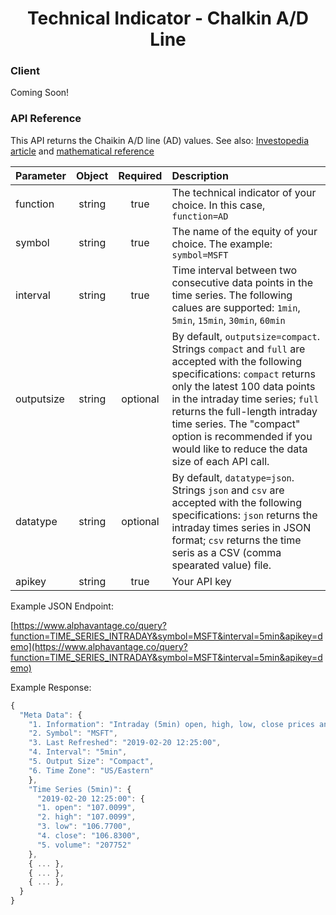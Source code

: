 <center>
  <h1>Technical Indicator - Chalkin A/D Line</h1>
</center>

<!-- tabs:start -->

### **Client**

Coming Soon!

### **API Reference**

This API returns the Chaikin A/D line (AD) values. See also: [Investopedia article](https://www.investopedia.com/articles/active-trading/031914/understanding-chaikin-oscillator.asp) and [mathematical reference](https://www.fmlabs.com/reference/default.htm?url=AccumDist.html)

| Parameter       | Object  | Required  | Description |
| :---            | :---:   | :---:     | :---        |
| function        | string  | true      | The technical indicator of your choice. In this case, `function=AD` |
| symbol          | string  | true      | The name of the equity of your choice. The example: `symbol=MSFT` |
| interval        | string  | true      | Time interval between two consecutive data points in the time series. The following calues are supported: `1min`, `5min`, `15min`, `30min`, `60min` |
| outputsize      | string  | optional  | By default, `outputsize=compact`. Strings `compact` and `full` are accepted with the following specifications: `compact` returns only the latest 100 data points in the intraday time series; `full` returns the full-length intraday time series. The "compact" option is recommended if you would like to reduce the data size of each API call.
| datatype        | string  | optional  | By default, `datatype=json`. Strings `json` and `csv` are accepted with the following specifications: `json` returns the intraday times series in JSON format; `csv` returns the time seris as a CSV (comma spearated value) file. |
| apikey          | string  | true      | Your API key | 

Example JSON Endpoint:  

[https://www.alphavantage.co/query?function=TIME_SERIES_INTRADAY&symbol=MSFT&interval=5min&apikey=demo](https://www.alphavantage.co/query?function=TIME_SERIES_INTRADAY&symbol=MSFT&interval=5min&apikey=demo)

Example Response:  

```javascript
{
  "Meta Data": {
    "1. Information": "Intraday (5min) open, high, low, close prices and volume",
    "2. Symbol": "MSFT",
    "3. Last Refreshed": "2019-02-20 12:25:00",
    "4. Interval": "5min",
    "5. Output Size": "Compact",
    "6. Time Zone": "US/Eastern"
    },
    "Time Series (5min)": {
      "2019-02-20 12:25:00": {
      "1. open": "107.0099",
      "2. high": "107.0099",
      "3. low": "106.7700",
      "4. close": "106.8300",
      "5. volume": "207752"
    },
    { ... },
    { ... },
    { ... },
  }
}
```

<!-- tabs:end -->
